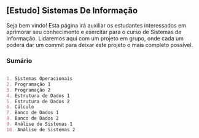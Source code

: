## [Estudo] Sistemas De Informação

Seja bem vindo! Esta página irá auxiliar os estudantes interessados em aprimorar seu conhecimento e exercitar para o curso de Sistemas de Informação. 
Lidaremos aqui com um projeto em grupo, onde cada um poderá dar um commit para deixar este projeto o mais completo possível.



### Sumário


```markdown

1. Sistemas Operacionais
2. Programação 1
3. Programação 2
4. Estrutura de Dados 1
5. Estrutura de Dados 2
6. Cálculo
7. Banco de Dados 1
8. Banco de Dados 2
9. Análise de Sistemas 1
10. Análise de Sistemas 2

```





